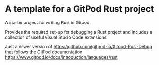 # A template for a GitPod Rust project

A starter project for writing Rust in Gitpod.  

Provides the required set-up for debugging a Rust project and includes a collection of useful Visual Studio Code extensions.

Just a newer version of https://github.com/gitpod-io/Gitpod-Rust-Debug that follows the GitPod documentation https://www.gitpod.io/docs/introduction/languages/rust


